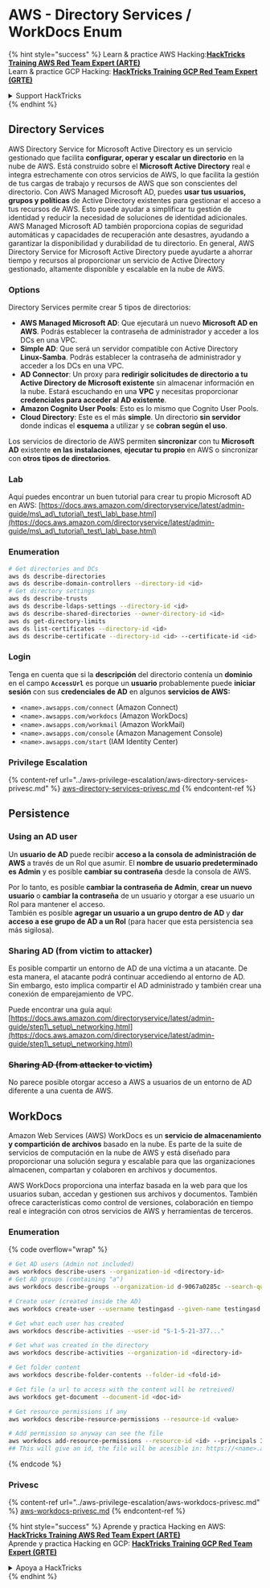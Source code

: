 # AWS - Directory Services / WorkDocs Enum

{% hint style="success" %}
Learn & practice AWS Hacking:<img src="../../../.gitbook/assets/image (1) (1).png" alt="" data-size="line">[**HackTricks Training AWS Red Team Expert (ARTE)**](https://training.hacktricks.xyz/courses/arte)<img src="../../../.gitbook/assets/image (1) (1).png" alt="" data-size="line">\
Learn & practice GCP Hacking: <img src="../../../.gitbook/assets/image (2).png" alt="" data-size="line">[**HackTricks Training GCP Red Team Expert (GRTE)**<img src="../../../.gitbook/assets/image (2).png" alt="" data-size="line">](https://training.hacktricks.xyz/courses/grte)

<details>

<summary>Support HackTricks</summary>

* Check the [**subscription plans**](https://github.com/sponsors/carlospolop)!
* **Join the** 💬 [**Discord group**](https://discord.gg/hRep4RUj7f) or the [**telegram group**](https://t.me/peass) or **follow** us on **Twitter** 🐦 [**@hacktricks\_live**](https://twitter.com/hacktricks\_live)**.**
* **Share hacking tricks by submitting PRs to the** [**HackTricks**](https://github.com/carlospolop/hacktricks) and [**HackTricks Cloud**](https://github.com/carlospolop/hacktricks-cloud) github repos.

</details>
{% endhint %}

## Directory Services

AWS Directory Service for Microsoft Active Directory es un servicio gestionado que facilita **configurar, operar y escalar un directorio** en la nube de AWS. Está construido sobre el **Microsoft Active Directory** real e integra estrechamente con otros servicios de AWS, lo que facilita la gestión de tus cargas de trabajo y recursos de AWS que son conscientes del directorio. Con AWS Managed Microsoft AD, puedes **usar tus usuarios, grupos y políticas** de Active Directory existentes para gestionar el acceso a tus recursos de AWS. Esto puede ayudar a simplificar tu gestión de identidad y reducir la necesidad de soluciones de identidad adicionales. AWS Managed Microsoft AD también proporciona copias de seguridad automáticas y capacidades de recuperación ante desastres, ayudando a garantizar la disponibilidad y durabilidad de tu directorio. En general, AWS Directory Service for Microsoft Active Directory puede ayudarte a ahorrar tiempo y recursos al proporcionar un servicio de Active Directory gestionado, altamente disponible y escalable en la nube de AWS.

### Options

Directory Services permite crear 5 tipos de directorios:

* **AWS Managed Microsoft AD**: Que ejecutará un nuevo **Microsoft AD en AWS**. Podrás establecer la contraseña de administrador y acceder a los DCs en una VPC.
* **Simple AD**: Que será un servidor compatible con Active Directory **Linux-Samba**. Podrás establecer la contraseña de administrador y acceder a los DCs en una VPC.
* **AD Connector**: Un proxy para **redirigir solicitudes de directorio a tu Active Directory de Microsoft existente** sin almacenar información en la nube. Estará escuchando en una **VPC** y necesitas proporcionar **credenciales para acceder al AD existente**.
* **Amazon Cognito User Pools**: Esto es lo mismo que Cognito User Pools.
* **Cloud Directory**: Este es el más **simple**. Un directorio **sin servidor** donde indicas el **esquema** a utilizar y se **cobran según el uso**.

Los servicios de directorio de AWS permiten **sincronizar** con tu **Microsoft AD** existente **en las instalaciones**, **ejecutar tu propio** en AWS o sincronizar con **otros tipos de directorios**.

### Lab

Aquí puedes encontrar un buen tutorial para crear tu propio Microsoft AD en AWS: [https://docs.aws.amazon.com/directoryservice/latest/admin-guide/ms\_ad\_tutorial\_test\_lab\_base.html](https://docs.aws.amazon.com/directoryservice/latest/admin-guide/ms\_ad\_tutorial\_test\_lab\_base.html)

### Enumeration
```bash
# Get directories and DCs
aws ds describe-directories
aws ds describe-domain-controllers --directory-id <id>
# Get directory settings
aws ds describe-trusts
aws ds describe-ldaps-settings --directory-id <id>
aws ds describe-shared-directories --owner-directory-id <id>
aws ds get-directory-limits
aws ds list-certificates --directory-id <id>
aws ds describe-certificate --directory-id <id> --certificate-id <id>
```
### Login

Tenga en cuenta que si la **descripción** del directorio contenía un **dominio** en el campo **`AccessUrl`** es porque un **usuario** probablemente puede **iniciar sesión** con sus **credenciales de AD** en algunos **servicios de AWS:**

* `<name>.awsapps.com/connect` (Amazon Connect)
* `<name>.awsapps.com/workdocs` (Amazon WorkDocs)
* `<name>.awsapps.com/workmail` (Amazon WorkMail)
* `<name>.awsapps.com/console` (Amazon Management Console)
* `<name>.awsapps.com/start` (IAM Identity Center)

### Privilege Escalation

{% content-ref url="../aws-privilege-escalation/aws-directory-services-privesc.md" %}
[aws-directory-services-privesc.md](../aws-privilege-escalation/aws-directory-services-privesc.md)
{% endcontent-ref %}

## Persistence

### Using an AD user

Un **usuario de AD** puede recibir **acceso a la consola de administración de AWS** a través de un Rol que asumir. El **nombre de usuario predeterminado es Admin** y es posible **cambiar su contraseña** desde la consola de AWS.

Por lo tanto, es posible **cambiar la contraseña de Admin**, **crear un nuevo usuario** o **cambiar la contraseña** de un usuario y otorgar a ese usuario un Rol para mantener el acceso.\
También es posible **agregar un usuario a un grupo dentro de AD** y **dar acceso a ese grupo de AD a un Rol** (para hacer que esta persistencia sea más sigilosa).

### Sharing AD (from victim to attacker)

Es posible compartir un entorno de AD de una víctima a un atacante. De esta manera, el atacante podrá continuar accediendo al entorno de AD.\
Sin embargo, esto implica compartir el AD administrado y también crear una conexión de emparejamiento de VPC.

Puede encontrar una guía aquí: [https://docs.aws.amazon.com/directoryservice/latest/admin-guide/step1\_setup\_networking.html](https://docs.aws.amazon.com/directoryservice/latest/admin-guide/step1\_setup\_networking.html)

### ~~Sharing AD (from attacker to victim)~~

No parece posible otorgar acceso a AWS a usuarios de un entorno de AD diferente a una cuenta de AWS.

## WorkDocs

Amazon Web Services (AWS) WorkDocs es un **servicio de almacenamiento y compartición de archivos** basado en la nube. Es parte de la suite de servicios de computación en la nube de AWS y está diseñado para proporcionar una solución segura y escalable para que las organizaciones almacenen, compartan y colaboren en archivos y documentos.

AWS WorkDocs proporciona una interfaz basada en la web para que los usuarios suban, accedan y gestionen sus archivos y documentos. También ofrece características como control de versiones, colaboración en tiempo real e integración con otros servicios de AWS y herramientas de terceros.

### Enumeration

{% code overflow="wrap" %}
```bash
# Get AD users (Admin not included)
aws workdocs describe-users --organization-id <directory-id>
# Get AD groups (containing "a")
aws workdocs describe-groups --organization-id d-9067a0285c --search-query a

# Create user (created inside the AD)
aws workdocs create-user --username testingasd --given-name testingasd --surname testingasd --password <password> --email-address name@directory.domain --organization-id <directory-id>

# Get what each user has created
aws workdocs describe-activities --user-id "S-1-5-21-377..."

# Get what was created in the directory
aws workdocs describe-activities --organization-id <directory-id>

# Get folder content
aws workdocs describe-folder-contents --folder-id <fold-id>

# Get file (a url to access with the content will be retreived)
aws workdocs get-document --document-id <doc-id>

# Get resource permissions if any
aws workdocs describe-resource-permissions --resource-id <value>

# Add permission so anyway can see the file
aws workdocs add-resource-permissions --resource-id <id> --principals Id=anonymous,Type=ANONYMOUS,Role=VIEWER
## This will give an id, the file will be acesible in: https://<name>.awsapps.com/workdocs/index.html#/share/document/<id>
```
{% endcode %}

### Privesc

{% content-ref url="../aws-privilege-escalation/aws-workdocs-privesc.md" %}
[aws-workdocs-privesc.md](../aws-privilege-escalation/aws-workdocs-privesc.md)
{% endcontent-ref %}

{% hint style="success" %}
Aprende y practica Hacking en AWS:<img src="../../../.gitbook/assets/image (1) (1).png" alt="" data-size="line">[**HackTricks Training AWS Red Team Expert (ARTE)**](https://training.hacktricks.xyz/courses/arte)<img src="../../../.gitbook/assets/image (1) (1).png" alt="" data-size="line">\
Aprende y practica Hacking en GCP: <img src="../../../.gitbook/assets/image (2).png" alt="" data-size="line">[**HackTricks Training GCP Red Team Expert (GRTE)**<img src="../../../.gitbook/assets/image (2).png" alt="" data-size="line">](https://training.hacktricks.xyz/courses/grte)

<details>

<summary>Apoya a HackTricks</summary>

* Revisa los [**planes de suscripción**](https://github.com/sponsors/carlospolop)!
* **Únete al** 💬 [**grupo de Discord**](https://discord.gg/hRep4RUj7f) o al [**grupo de telegram**](https://t.me/peass) o **síguenos** en **Twitter** 🐦 [**@hacktricks\_live**](https://twitter.com/hacktricks\_live)**.**
* **Comparte trucos de hacking enviando PRs a los** [**HackTricks**](https://github.com/carlospolop/hacktricks) y [**HackTricks Cloud**](https://github.com/carlospolop/hacktricks-cloud) repositorios de github.

</details>
{% endhint %}
